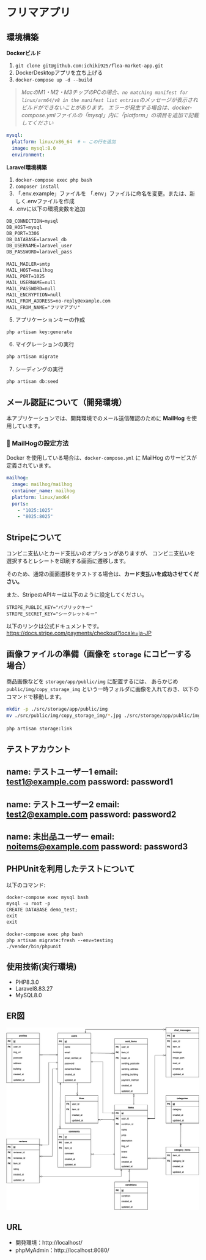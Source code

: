 # フリマアプリ

## 環境構築
**Dockerビルド**
1. `git clone git@github.com:ichiki925/flea-market-app.git`
2. DockerDesktopアプリを立ち上げる
3. `docker-compose up -d --build`

> *MacのM1・M2・M3チップのPCの場合、`no matching manifest for linux/arm64/v8 in the manifest list entries`のメッセージが表示されビルドができないことがあります。
エラーが発生する場合は、docker-compose.ymlファイルの「mysql」内に「platform」の項目を追加で記載してください*
``` yaml
mysql:
  platform: linux/x86_64  # ← この行を追加
  image: mysql:8.0
  environment:
```

**Laravel環境構築**
1. `docker-compose exec php bash`
2. `composer install`
3. 「.env.example」ファイルを 「.env」ファイルに命名を変更。または、新しく.envファイルを作成
4. .envに以下の環境変数を追加
``` text
DB_CONNECTION=mysql
DB_HOST=mysql
DB_PORT=3306
DB_DATABASE=laravel_db
DB_USERNAME=laravel_user
DB_PASSWORD=laravel_pass

MAIL_MAILER=smtp
MAIL_HOST=mailhog
MAIL_PORT=1025
MAIL_USERNAME=null
MAIL_PASSWORD=null
MAIL_ENCRYPTION=null
MAIL_FROM_ADDRESS=no-reply@example.com
MAIL_FROM_NAME="フリマアプリ"
```
5. アプリケーションキーの作成
``` bash
php artisan key:generate
```

6. マイグレーションの実行
``` bash
php artisan migrate
```

7. シーディングの実行
``` bash
php artisan db:seed
```

## メール認証について（開発環境）

本アプリケーションでは、開発環境でのメール送信確認のために **MailHog** を使用しています。

### 🔧 MailHogの設定方法

Docker を使用している場合は、`docker-compose.yml` に MailHog のサービスが定義されています。
``` yaml
mailhog:
  image: mailhog/mailhog
  container_name: mailhog
  platform: linux/amd64
  ports:
    - "1025:1025"
    - "8025:8025"
```

## Stripeについて
コンビニ支払いとカード支払いのオプションがありますが、
コンビニ支払いを選択するとレシートを印刷する画面に遷移します。

そのため、通常の画面遷移をテストする場合は、**カード支払いを成功させてください。**

また、StripeのAPIキーは以下のように設定してください。
```
STRIPE_PUBLIC_KEY="パブリックキー"
STRIPE_SECRET_KEY="シークレットキー"
```

以下のリンクは公式ドキュメントです。<br>
https://docs.stripe.com/payments/checkout?locale=ja-JP


## 画像ファイルの準備（画像を `storage` にコピーする場合）

商品画像などを `storage/app/public/img` に配置するには、
あらかじめ `public/img/copy_storage_img` という一時フォルダに画像を入れておき、以下のコマンドで移動します。

```bash
mkdir -p ./src/storage/app/public/img
mv ./src/public/img/copy_storage_img/*.jpg ./src/storage/app/public/img

php artisan storage:link
```


## テストアカウント
name: テストユーザー1
email: test1@example.com
password: password1
-------------------------
name: テストユーザー2
email: test2@example.com
password: password2
-------------------------
name: 未出品ユーザー
email: noitems@example.com
password: password3
-------------------------


## PHPUnitを利用したテストについて
以下のコマンド:
```
docker-compose exec mysql bash
mysql -u root -p
CREATE DATABASE demo_test;
exit
exit

docker-compose exec php bash
php artisan migrate:fresh --env=testing
./vendor/bin/phpunit
```


## 使用技術(実行環境)
- PHP8.3.0
- Laravel8.83.27
- MySQL8.0

## ER図
![alt](diagram.png)



## URL
- 開発環境：http://localhost/
- phpMyAdmin：http://localhost:8080/
